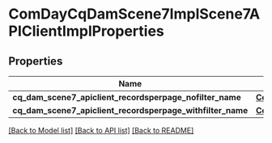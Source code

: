 # ComDayCqDamScene7ImplScene7APIClientImplProperties

## Properties
Name | Type | Description | Notes
------------ | ------------- | ------------- | -------------
**cq_dam_scene7_apiclient_recordsperpage_nofilter_name** | [**ConfigNodePropertyInteger**](ConfigNodePropertyInteger.md) |  | [optional] 
**cq_dam_scene7_apiclient_recordsperpage_withfilter_name** | [**ConfigNodePropertyInteger**](ConfigNodePropertyInteger.md) |  | [optional] 

[[Back to Model list]](../README.md#documentation-for-models) [[Back to API list]](../README.md#documentation-for-api-endpoints) [[Back to README]](../README.md)


